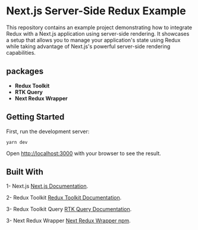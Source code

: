 # Next.js Server-Side Redux Example

This repository contains an example project demonstrating how to integrate Redux with a Next.js application using server-side rendering. It showcases a setup that allows you to manage your application's state using Redux while taking advantage of Next.js's powerful server-side rendering capabilities.

## packages

- **Redux Toolkit**
- **RTK Query**
- **Next Redux Wrapper**

## Getting Started

First, run the development server:

```
yarn dev
```

Open [http://localhost:3000](http://localhost:3000) with your browser to see the result.

## Built With

1- Next.js [Next.js Documentation](https://nextjs.org/docs).

2- Redux Toolkit  [Redux Toolkit Documentation](https://redux-toolkit.js.org/).

3- Redux Toolkit Query [RTK Query Documentation](https://redux-toolkit.js.org/rtk-query/overview).

3- Next Redux Wrapper [Next Redux Wrapper npm](https://www.npmjs.com/package/next-redux-wrapper).

